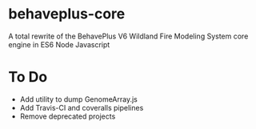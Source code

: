 # behaveplus-core
A total rewrite of the BehavePlus V6 Wildland Fire Modeling System core engine in ES6 Node Javascript

# To Do
- Add utility to dump GenomeArray.js
- Add Travis-CI and coveralls pipelines
- Remove deprecated projects